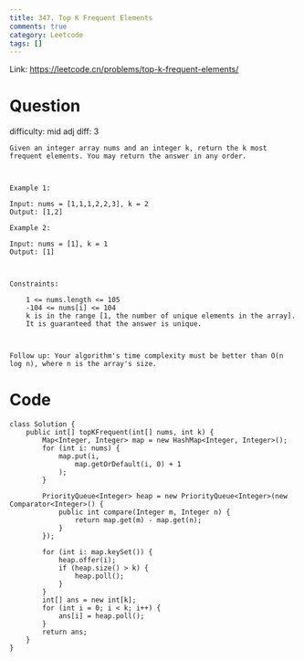 ```yaml
---
title: 347. Top K Frequent Elements
comments: true
category: Leetcode
tags: []
---
```


Link: https://leetcode.cn/problems/top-k-frequent-elements/

# Question

difficulty: mid
adj diff: 3

    Given an integer array nums and an integer k, return the k most frequent elements. You may return the answer in any order.
    
     
    
    Example 1:
    
    Input: nums = [1,1,1,2,2,3], k = 2
    Output: [1,2]
    
    Example 2:
    
    Input: nums = [1], k = 1
    Output: [1]
    
     
    
    Constraints:
    
        1 <= nums.length <= 105
        -104 <= nums[i] <= 104
        k is in the range [1, the number of unique elements in the array].
        It is guaranteed that the answer is unique.
    
     
    
    Follow up: Your algorithm's time complexity must be better than O(n log n), where n is the array's size.

# Code

```
class Solution {
    public int[] topKFrequent(int[] nums, int k) {
        Map<Integer, Integer> map = new HashMap<Integer, Integer>();
        for (int i: nums) {
            map.put(i,
                map.getOrDefault(i, 0) + 1
            );
        }

        PriorityQueue<Integer> heap = new PriorityQueue<Integer>(new Comparator<Integer>() {
            public int compare(Integer m, Integer n) {
                return map.get(m) - map.get(n);
            }
        });

        for (int i: map.keySet()) {
            heap.offer(i);
            if (heap.size() > k) {
                heap.poll();
            }
        }
        int[] ans = new int[k];
        for (int i = 0; i < k; i++) {
            ans[i] = heap.poll();
        }
        return ans;
    }
}
```
